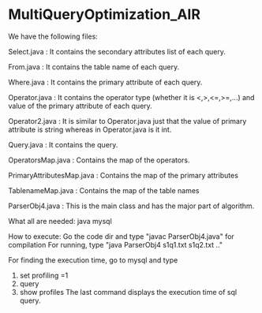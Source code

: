 # MultiQueryOptimization_AIR
We have the following files:

Select.java : It contains the secondary attributes list of each query.

From.java : It contains the table name of each query.

Where.java : It contains the primary attribute of each query.

Operator.java : It contains the operator type (whether it is <,>,<=,>=,...) and value of the primary attribute of each query.

Operator2.java : It is similar to Operator.java just that the value of primary attribute is string whereas in Operator.java is it int.

Query.java : It contains the query.

OperatorsMap.java : Contains the map of the operators.

PrimaryAttributesMap.java : Contains the map of the primary attributes

TablenameMap.java : Contains the map of the table names

ParserObj4.java : This is the main class and has the major part of algorithm.


What all are needed:
java
mysql

How to execute:
Go the code dir and type "javac ParserObj4.java" for compilation
For running, type "java ParserObj4 s1q1.txt s1q2.txt .." 

For finding the execution time, go to mysql and type
1) set profiling =1
2) query
3) show profiles
The last command displays the execution time of sql query.
